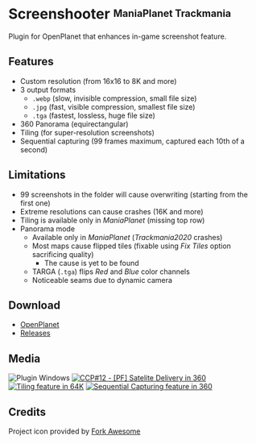 # Screenshooter <sup><sub>ManiaPlanet Trackmania</sub></sup>
Plugin for OpenPlanet that enhances in-game screenshot feature.

## Features
* Custom resolution (from 16x16 to 8K and more)
* 3 output formats 
    * `.webp` (slow, invisible compression, small file size)
    * `.jpg` (fast, visible compression, smallest file size)
    * `.tga` (fastest, lossless, huge file size)
* 360 Panorama (equirectangular)
* Tiling (for super-resolution screenshots)
* Sequential capturing (99 frames maximum, captured each 10th of a second)

## Limitations
* 99 screenshots in the folder will cause overwriting (starting from the first one)
* Extreme resolutions can cause crashes (16K and more)
* Tiling is available only in *ManiaPlanet* (missing top row)
* Panorama mode
    * Available only in *ManiaPlanet* (*Trackmania2020* crashes)
    * Most maps cause flipped tiles (fixable using *Fix Tiles* option sacrificing quality)
        * The cause is yet to be found
    * TARGA (`.tga`) flips *Red* and *Blue* color channels
    * Noticeable seams due to dynamic camera

## Download
* [OpenPlanet](https://openplanet.nl/files/117)
* [Releases](https://gitlab.com/fentrasLABS/openplanet/screenshooter/-/releases)

## Media
![Plugin Windows](_git/1.png)
[![CCP#12 - [PF] Satelite Delivery in 360](_git/2_preview.png)](_git/2.png)
[![Tiling feature in 64K](_git/3_preview.png)](_git/3.webm)
[![Sequential Capturing feature in 360](_git/4_preview.png)](_git/4.webm)

## Credits
Project icon provided by [Fork Awesome](https://forkaweso.me/)
